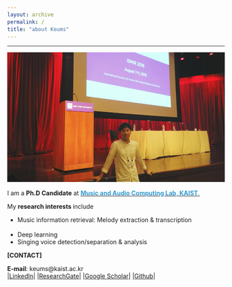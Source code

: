 ```yaml
---
layout: archive
permalink: /
title: "about Keums"
---
```

<hr />
<img src="/images/keums.png"  width="600" height="300" >

<p>I am a <b>Ph.D Candidate</b> at <a href = "http://mac.kaist.ac.kr/index.html" target="_blank"><span style="color:#3399cc"> <b>Music and Audio Computing Lab, KAIST</b>.</span></a>
<br>

<p>My <b>research interests </b>include
<ul>

  <li>Music information retrieval: Melody extraction & transcription</li>
  <li>Deep learning </li>
  <li>Singing voice detection/separation & analysis </li>  

</ul>
</p>

<p><b>[CONTACT]</b><br></p>
  <b>E-mail</b>: keums@kaist.ac.kr<br>
  |<a href = "https://www.linkedin.com/in/sangeun-kum-34b097127?trk=nav_responsive_tab_profile_pic" target="_blank">LinkedIn</a>|
  |<a href = "https://www.researchgate.net/profile/Sangeun_Kum" target="_blank">ResearchGate</a>|
  |<a href = "https://scholar.google.co.kr/citations?user=26hFwmwAAAAJ&hl=ko&authuser=1" target="_blank">Google Scholar</a>|
  |<a href = "https://github.com/keums" target="_blank">Github</a>|
